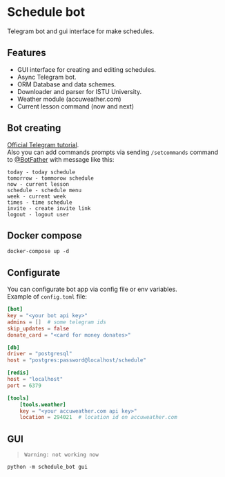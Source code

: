 # Schedule bot
Telegram bot and gui interface for make schedules.

## Features
- GUI interface for creating and editing schedules.
- Async Telegram bot.
- ORM Database and data schemes.
- Downloader and parser for ISTU University.
- Weather module (accuweather.com)
- Current lesson command (now and next)

## Bot creating
[Official Telegram tutorial](https://core.telegram.org/bots#3-how-do-i-create-a-bot).  
Also you can add commands prompts via sending `/setcommands` command to [@BotFather](https://t.me/BotFather) with message like this:  
```
today - today schedule
tomorrow - tommorow schedule
now - current lesson
schedule - schedule menu
week - current week
times - time schedule
invite - create invite link
logout - logout user
```

## Docker compose
```
docker-compose up -d
```

## Configurate
You can configurate bot app via config file or env variables.  
Example of `config.toml` file:
```toml
[bot]
key = "<your bot api key>"
admins = []  # some telegram ids
skip_updates = false
donate_card = "<card for money donates>"

[db]
driver = "postgresql"
host = "postgres:password@localhost/schedule"

[redis]
host = "localhost"
port = 6379

[tools]
    [tools.weather]
    key = "<your accuweather.com api key>"
    location = 294021  # location id on accuweather.com
```

## GUI
> `Warning: not working now`
```
python -m schedule_bot gui
```
